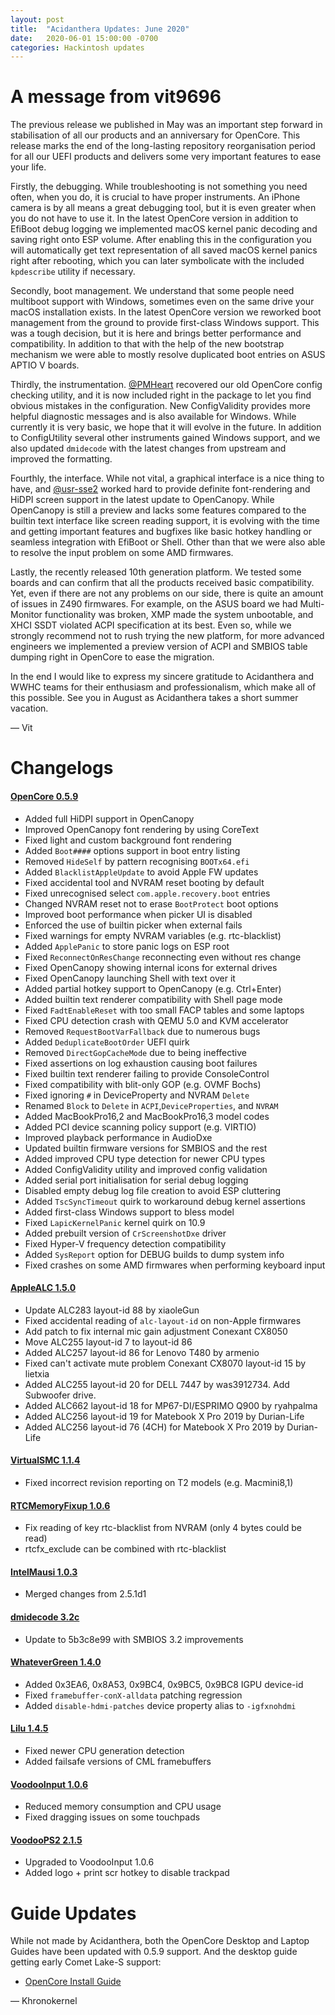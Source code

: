 ```yaml
---
layout: post
title:  "Acidanthera Updates: June 2020"
date:   2020-06-01 15:00:00 -0700
categories: Hackintosh updates
---
```


# A message from vit9696

The previous release we published in May was an important step forward in stabilisation of all our products and an anniversary for OpenCore. This release marks the end of the long-lasting repository reorganisation period for all our UEFI products and delivers some very important features to ease your life.

Firstly, the debugging. While troubleshooting is not something you need often, when you do, it is crucial to have proper instruments. An iPhone camera is by all means a great debugging tool, but it is even greater when you do not have to use it. In the latest OpenCore version in addition to EfiBoot debug logging we implemented macOS kernel panic decoding and saving right onto ESP volume. After enabling this in the configuration you will automatically get text representation of all saved macOS kernel panics right after rebooting, which you can later symbolicate with the included `kpdescribe` utility if necessary.

Secondly, boot management. We understand that some people need multiboot support with Windows, sometimes even on the same drive your macOS installation exists. In the latest OpenCore version we reworked boot management from the ground to provide first-class Windows support. This was a tough decision, but it is here and brings better performance and compatibility. In addition to that with the help of the new bootstrap mechanism we were able to mostly resolve duplicated boot entries on ASUS APTIO V boards.

Thirdly, the instrumentation. [@PMHeart](https://github.com/PMheart) recovered our old OpenCore config checking utility, and it is now included right in the package to let you find obvious mistakes in the configuration. New ConfigValidity provides more helpful diagnostic messages and is also available for Windows. While currently it is very basic, we hope that it will evolve in the future. In addition to ConfigUtility several other instruments gained Windows support, and we also updated `dmidecode` with the latest changes from upstream and improved the formatting.

Fourthly, the interface. While not vital, a graphical interface is a nice thing to have, and [@usr-sse2](https://github.com/usr-sse2) worked hard to provide definite font-rendering and HiDPI screen support in the latest update to OpenCanopy. While OpenCanopy is still a preview and lacks some features compared to the builtin text interface like screen reading support, it is evolving with the time and getting important features and bugfixes like basic hotkey handling or seamless integration with EfiBoot or Shell. Other than that we were also able to resolve the input problem on some AMD firmwares.

Lastly, the recently released 10th generation platform. We tested some boards and can confirm that all the products received basic compatibility. Yet, even if there are not any problems on our side, there is quite an amount of issues in Z490 firmwares. For example, on the ASUS board we had Multi-Monitor functionality was broken, XMP made the system unbootable, and XHCI SSDT violated ACPI specification at its best. Even so, while we strongly recommend not to rush trying the new platform, for more advanced engineers we implemented a preview version of ACPI and SMBIOS table dumping right in OpenCore to ease the migration.

In the end I would like to express my sincere gratitude to Acidanthera and WWHC teams for their enthusiasm and professionalism, which make all of this possible. See you in August as Acidanthera takes a short summer vacation.

— Vit

# Changelogs

#### [OpenCore 0.5.9](https://github.com/acidanthera/OpenCorePkg/releases)

* Added full HiDPI support in OpenCanopy
* Improved OpenCanopy font rendering by using CoreText
* Fixed light and custom background font rendering
* Added `Boot####` options support in boot entry listing
* Removed `HideSelf` by pattern recognising `BOOTx64.efi`
* Added `BlacklistAppleUpdate` to avoid Apple FW updates
* Fixed accidental tool and NVRAM reset booting by default
* Fixed unrecognised select `com.apple.recovery.boot` entries
* Changed NVRAM reset not to erase `BootProtect` boot options
* Improved boot performance when picker UI is disabled
* Enforced the use of builtin picker when external fails
* Fixed warnings for empty NVRAM variables (e.g. rtc-blacklist)
* Added `ApplePanic` to store panic logs on ESP root
* Fixed `ReconnectOnResChange` reconnecting even without res change
* Fixed OpenCanopy showing internal icons for external drives
* Fixed OpenCanopy launching Shell with text over it
* Added partial hotkey support to OpenCanopy (e.g. Ctrl+Enter)
* Added builtin text renderer compatibility with Shell page mode
* Fixed `FadtEnableReset` with too small FACP tables and some laptops
* Fixed CPU detection crash with QEMU 5.0 and KVM accelerator
* Removed `RequestBootVarFallback` due to numerous bugs
* Added `DeduplicateBootOrder` UEFI quirk
* Removed `DirectGopCacheMode` due to being ineffective
* Fixed assertions on log exhaustion causing boot failures
* Fixed builtin text renderer failing to provide ConsoleControl
* Fixed compatibility with blit-only GOP (e.g. OVMF Bochs)
* Fixed ignoring `#` in DeviceProperty and NVRAM `Delete`
* Renamed `Block` to `Delete` in `ACPI`,`DeviceProperties`, and `NVRAM`
* Added MacBookPro16,2 and MacBookPro16,3 model codes
* Added PCI device scanning policy support (e.g. VIRTIO)
* Improved playback performance in AudioDxe
* Updated builtin firmware versions for SMBIOS and the rest
* Added improved CPU type detection for newer CPU types
* Added ConfigValidity utility and improved config validation
* Added serial port initialisation for serial debug logging
* Disabled empty debug log file creation to avoid ESP cluttering
* Added `TscSyncTimeout` quirk to workaround debug kernel assertions
* Added first-class Windows support to bless model
* Fixed `LapicKernelPanic` kernel quirk on 10.9
* Added prebuilt version of `CrScreenshotDxe` driver
* Fixed Hyper-V frequency detection compatibility
* Added `SysReport` option for DEBUG builds to dump system info
* Fixed crashes on some AMD firmwares when performing keyboard input

#### [AppleALC 1.5.0](https://github.com/acidanthera/AppleALC/releases)

* Update ALC283 layout-id 88 by xiaoleGun
* Fixed accidental reading of `alc-layout-id` on non-Apple firmwares
* Add patch to fix internal mic gain adjustment Conexant CX8050
* Move ALC255 layout-id 7 to layout-id 86
* Added ALC257 layout-id 86 for Lenovo T480 by armenio
* Fixed can't activate mute problem Conexant CX8070 layout-id 15 by lietxia
* Added ALC255 layout-id 20 for DELL 7447 by was3912734. Add Subwoofer drive.
* Added ALC662 layout-id 18 for MP67-DI/ESPRIMO Q900 by ryahpalma
* Added ALC256 layout-id 19 for Matebook X Pro 2019 by Durian-Life
* Added ALC256 layout-id 76 (4CH) for Matebook X Pro 2019 by Durian-Life

#### [VirtualSMC 1.1.4](https://github.com/acidanthera/VirtualSMC/releases)
 
 * Fixed incorrect revision reporting on T2 models (e.g. Macmini8,1)

#### [RTCMemoryFixup 1.0.6](https://github.com/acidanthera/RTCMemoryFixup/releases)

* Fix reading of key rtc-blacklist from NVRAM (only 4 bytes could be read)
* rtcfx_exclude can be combined with rtc-blacklist

#### [IntelMausi 1.0.3](https://github.com/acidanthera/IntelMausi/releases)

* Merged changes from 2.5.1d1

#### [dmidecode 3.2c](https://github.com/acidanthera/dmidecode/releases)

* Update to 5b3c8e99 with SMBIOS 3.2 improvements

#### [WhateverGreen 1.4.0](https://github.com/acidanthera/WhateverGreen/releases)

* Added 0x3EA6, 0x8A53, 0x9BC4, 0x9BC5, 0x9BC8 IGPU device-id
* Fixed `framebuffer-conX-alldata` patching regression
* Added `disable-hdmi-patches` device property alias to `-igfxnohdmi`

#### [Lilu 1.4.5](https://github.com/acidanthera/Lilu/releases)

* Fixed newer CPU generation detection
* Added failsafe versions of CML framebuffers

#### [VoodooInput 1.0.6](https://github.com/acidanthera/VoodooInput/releases)

* Reduced memory consumption and CPU usage
* Fixed dragging issues on some touchpads

#### [VoodooPS2 2.1.5](https://github.com/acidanthera/VoodooPS2/releases)

* Upgraded to VoodooInput 1.0.6
* Added logo + print scr hotkey to disable trackpad

# Guide Updates

While not made by Acidanthera, both the OpenCore Desktop and Laptop Guides have been updated with 0.5.9 support. And the desktop guide getting early Comet Lake-S support:

* [OpenCore Install Guide](https://dortania.github.io/OpenCore-Install-Guide/)

— Khronokernel
